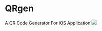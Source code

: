 # QRgen
A QR Code Generator For iOS Application
![](https://lh3.googleusercontent.com/fife/ABSRlIq7QV9cSQx7himO5aTd49XGceQoo1fppOK-Ngcljkxqk5aWiHxd16B7EBphIR3vqUp-X4jciAp3KKEXUbANchyCVvqfV3DfrdFAgtRITgQzrdprgfK1Bd0Mqnz77O2mzuT4pHbiI-mE1gXwfSwjQ8GpwChkTkFzchpsqrUTba1dIq-1mKn-Mo9Pi5Ws0-vfLZJOgaFG02SPxh9MVaJS8pDDyXvvpoatzYaZi69Y36D418QheOhG1WJd1v4hyb_-cF7d_M1L-sads16TvaniP3N59vKg5ch4pkaNvZuVNZBniDxM_feiMjENUk9dofT8tzOHhdEpFbRgQVOMd5EOcWCas9Jl4uY7bYHK2z10JUJlrYZSwSsW_1a6RkIPwDXHRnpRjYHntpvjs-gZvJhkNm7ORMnA4Vfays6EFHRjLDHrR2Zp797n61DS9x2XKIVp9nf9bt4FW9AvbHeUKMOACacZvIpl62MdM79I8SUf6rDhcUQlC1yNEN0F7bfLCwWV2O4xCGeyJmq475UAqS7szaN_Xn83pgfgV2Ox2AcGt1tWjTK8vJzTYT6xyfQSq9ePYhbTQQagd8zW-yQgWK-qfm92vGJK8hVtcjHnaQtNm96OXYv2xuq3YglWPnZXF0QuY9-jLJa5Q5L9BJvt91ZhI1KqjbJ4RmhwYC4T8EsgtF0kXIM3OwP2QHgKnP7vRHryUPEd1ugbuKnYzcsjSgAwHGUmTwzwdqEM_g=w1280-h703-ft)
